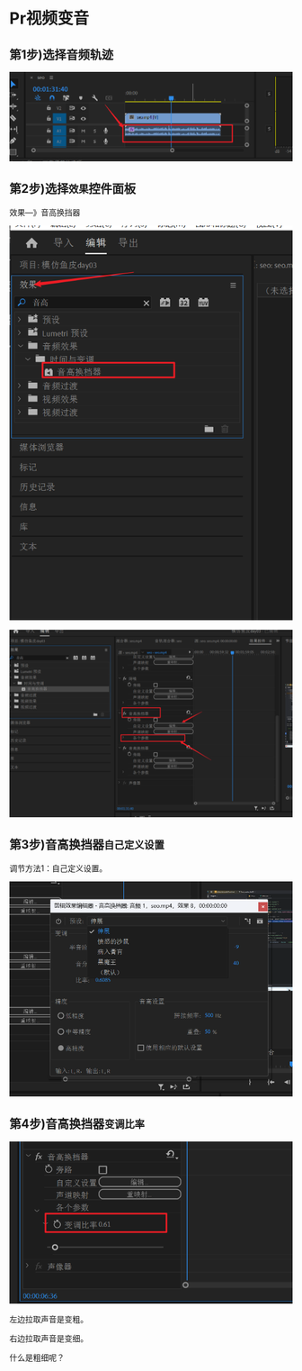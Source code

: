 # Pr视频变音







## 第1步)选择音频轨迹

![image-20251020203525755](demo01_2025_10_10_03.assets/image-20251020203525755.png)







## 第2步)选择`效果`控件面板

效果—》音高换挡器

![image-20251020203827531](demo01_2025_10_10_03.assets/image-20251020203827531.png)









![image-20251020204018642](demo01_2025_10_10_03.assets/image-20251020204018642.png)



## 第3步)音高换挡器`自己定义设置`

调节方法1：自己定义设置。

![image-20251020204045957](demo01_2025_10_10_03.assets/image-20251020204045957.png)



## 第4步)音高换挡器`变调比率`

![image-20251020204519355](demo01_2025_10_10_03.assets/image-20251020204519355.png)





左边拉取声音是变粗。

右边拉取声音是变细。

什么是粗细呢？







